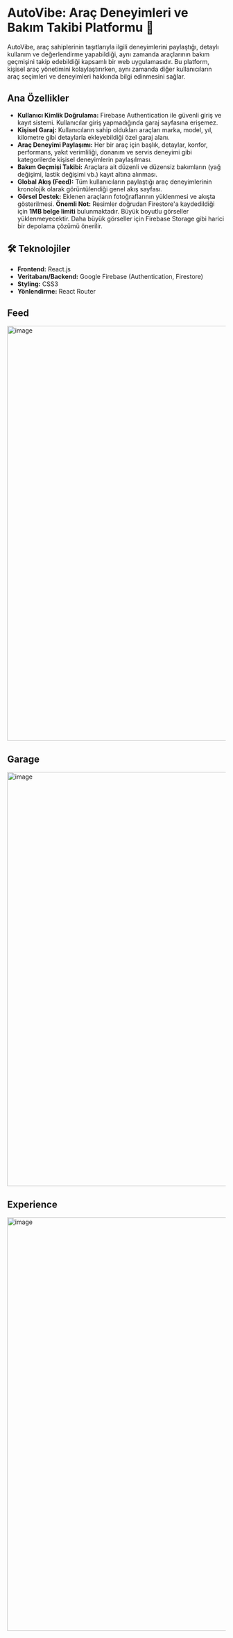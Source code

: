 # AutoVibe: Araç Deneyimleri ve Bakım Takibi Platformu 🚗

AutoVibe, araç sahiplerinin taşıtlarıyla ilgili deneyimlerini paylaştığı, detaylı kullanım ve değerlendirme yapabildiği, aynı zamanda araçlarının bakım geçmişini takip edebildiği kapsamlı bir web uygulamasıdır. Bu platform, kişisel araç yönetimini kolaylaştırırken, aynı zamanda diğer kullanıcıların araç seçimleri ve deneyimleri hakkında bilgi edinmesini sağlar.

## Ana Özellikler

* **Kullanıcı Kimlik Doğrulama:** Firebase Authentication ile güvenli giriş ve kayıt sistemi. Kullanıcılar giriş yapmadığında garaj sayfasına erişemez.
* **Kişisel Garaj:** Kullanıcıların sahip oldukları araçları marka, model, yıl, kilometre gibi detaylarla ekleyebildiği özel garaj alanı.
* **Araç Deneyimi Paylaşımı:** Her bir araç için başlık, detaylar, konfor, performans, yakıt verimliliği, donanım ve servis deneyimi gibi kategorilerde kişisel deneyimlerin paylaşılması.
* **Bakım Geçmişi Takibi:** Araçlara ait düzenli ve düzensiz bakımların (yağ değişimi, lastik değişimi vb.) kayıt altına alınması.
* **Global Akış (Feed):** Tüm kullanıcıların paylaştığı araç deneyimlerinin kronolojik olarak görüntülendiği genel akış sayfası.
* **Görsel Destek:** Eklenen araçların fotoğraflarının yüklenmesi ve akışta gösterilmesi. **Önemli Not:** Resimler doğrudan Firestore'a kaydedildiği için **1MB belge limiti** bulunmaktadır. Büyük boyutlu görseller yüklenmeyecektir. Daha büyük görseller için Firebase Storage gibi harici bir depolama çözümü önerilir.

## 🛠️ Teknolojiler

* **Frontend:** React.js
* **Veritabanı/Backend:** Google Firebase (Authentication, Firestore)
* **Styling:** CSS3
* **Yönlendirme:** React Router

## Feed
<img width="1899" height="954" alt="image" src="https://github.com/user-attachments/assets/a971ef15-0ff9-4ae0-b53f-721f95dd5891" />

## Garage
<img width="1905" height="952" alt="image" src="https://github.com/user-attachments/assets/cbf58c14-6dc2-4a6c-8ee4-ee4563d4b00b" />

## Experience
<img width="1904" height="951" alt="image" src="https://github.com/user-attachments/assets/ed3025c1-f799-4e46-9eaa-c85148d8d203" />
